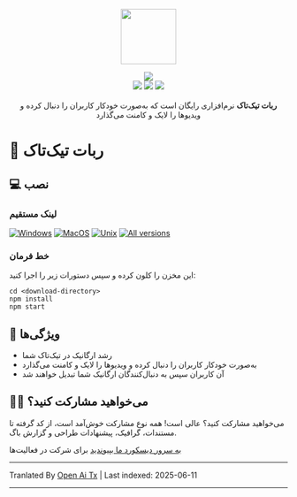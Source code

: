 <p align="center">
  <a href="https://somiibo.com/platforms/tiktok-bot">
    <img src="https://cdn.itwcreativeworks.com/assets/somiibo/images/logo/somiibo-brandmark-blue-x.svg" width="100px">
  </a>
</p>

<p align="center">
  <img src="https://img.shields.io/github/package-json/v/itw-creative-works/node-powertools.svg">
  <br>
  <img src="https://img.shields.io/npm/dm/node-powertools.svg">
  <img src="https://img.shields.io/website/https/itwcreativeworks.com.svg">
  <img src="https://img.shields.io/github/contributors/itw-creative-works/node-powertools.svg">
  <br>
  <br>
  <strong>ربات تیک‌تاک</strong> نرم‌افزاری رایگان است که به‌صورت خودکار کاربران را دنبال کرده و ویدیوها را لایک و کامنت می‌گذارد
</p>

# 🦄 ربات تیک‌تاک
## 💻 نصب
### لینک مستقیم
[![Windows](https://img.shields.io/badge/-Windows_x64-blue.svg?style=for-the-badge&logo=windows)](https://somiibo.com/download?download=windows)
[![MacOS](https://img.shields.io/badge/-MacOS-lightblue.svg?style=for-the-badge&logo=apple)](https://somiibo.com/download?download=macos)
[![Unix](https://img.shields.io/badge/-Linux/BSD-red.svg?style=for-the-badge&logo=linux)](https://somiibo.com/download?download=linux)
[![All versions](https://img.shields.io/badge/-All_Versions-lightgrey.svg?style=for-the-badge)](https://somiibo.com/download?download=null)

### خط فرمان
این مخزن را کلون کرده و سپس دستورات زیر را اجرا کنید:
```shell
cd <download-directory>
npm install
npm start
```

## 🎉 ویژگی‌ها
- رشد ارگانیک در تیک‌تاک شما
- به‌صورت خودکار کاربران را دنبال کرده و ویدیوها را لایک و کامنت می‌گذارد
- آن کاربران سپس به دنبال‌کنندگان ارگانیک شما تبدیل خواهند شد

## 🙋‍♂️ می‌خواهید مشارکت کنید؟
می‌خواهید مشارکت کنید؟ عالی است! همه نوع مشارکت خوش‌آمد است، از کد گرفته تا مستندات، گرافیک، پیشنهادات طراحی و گزارش باگ.

[به سرور دیسکورد ما بپیوندید](https://somiibo.com/discord) برای شرکت در فعالیت‌ها

---

Tranlated By [Open Ai Tx](https://github.com/OpenAiTx/OpenAiTx) | Last indexed: 2025-06-11

---